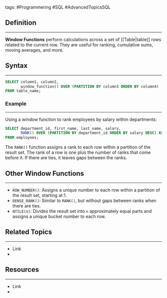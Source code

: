 tags: #Programmering #SQL #AdvancedTopicsSQL 

## Definition 
---
**Window Functions** perform calculations across a set of [[Table|table]] rows related to the current row. 
They are useful for ranking, cumulative sums, moving averages, and more.
## Syntax
---
```sql
SELECT column1, column2,
       window_function() OVER (PARTITION BY column3 ORDER BY column4)
FROM table_name;
```
### Example
---
Using a window function to rank employees by salary within departments:
```sql
SELECT department_id, first_name, last_name, salary,
       RANK() OVER (PARTITION BY department_id ORDER BY salary DESC) AS rank
FROM employees;
```

The `RANK()` function assigns a rank to each row within a partition of the result set. 
The rank of a row is one plus the number of ranks that come before it. 
If there are ties, it leaves gaps between the ranks.
## Other Window Functions
---
- `ROW_NUMBER()`: Assigns a unique number to each row within a partition of the result set, starting at 1.
- `DENSE_RANK()`: Similar to `RANK()`, but without gaps between ranks when there are ties.
- `NTILE(n)`: Divides the result set into `n` approximately equal parts and assigns a unique bucket number to each row.
## Related Topics
---
- Link
- 

## Resources
---
- Link
- 